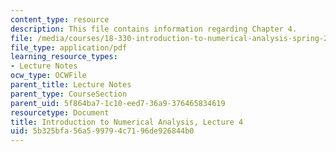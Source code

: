 ```yaml
---
content_type: resource
description: This file contains information regarding Chapter 4.
file: /media/courses/18-330-introduction-to-numerical-analysis-spring-2012/5b325bfa56a599794c7196de926844b0_MIT18_330S12_Chapter4.pdf
file_type: application/pdf
learning_resource_types:
- Lecture Notes
ocw_type: OCWFile
parent_title: Lecture Notes
parent_type: CourseSection
parent_uid: 5f864ba7-1c10-eed7-36a9-376465834619
resourcetype: Document
title: Introduction to Numerical Analysis, Lecture 4
uid: 5b325bfa-56a5-9979-4c71-96de926844b0
---
```

